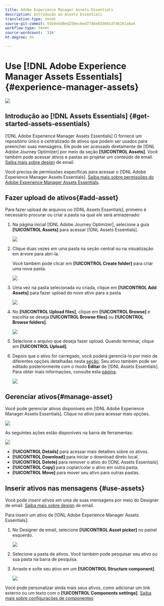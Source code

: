 ```yaml
---
title: Adobe Experience Manager Assets Essentials
description: Introdução ao Assets Essentials
translation-type: tm+mt
source-git-commit: 55b9e5d8ed259ec6ed7746e835691d7d6261a8a4
workflow-type: tm+mt
source-wordcount: '334'
ht-degree: 4%

---
```


# Use [!DNL Adobe Experience Manager Assets Essentials]  {#experience-manager-assets}

![](assets/do-not-localize/badge.png)

## Introdução ao [!DNL Assets Essentials] {#get-started-assets-essentials}

[!DNL Adobe Experience Manager Assets Essentials] O fornece um repositório único e centralizado de ativos que podem ser usados para preencher suas mensagens. Ele pode ser acessado diretamente de [!DNL Adobe Journey Optimizer] por meio da seção **[!UICONTROL Assets]**. Você também pode acessar ativos e pastas ao projetar um conteúdo de email. [Saiba mais sobre design](design-emails.md) de email.

Você precisa de permissões específicas para acessar o [!DNL Adobe Experience Manager Assets Essentials]. [Saiba mais sobre permissões do Adobe Experience Manager Assets Essentials](permissions.md#assets-permissions).

## Fazer upload de ativos{#add-asset}

Para fazer upload de arquivos no [!DNL Assets Essentials], primeiro é necessário procurar ou criar a pasta na qual ele será armazenado:

1. Na página inicial [!DNL Adobe Journey Optimizer], selecione a guia **[!UICONTROL Assets]** para acessar [!DNL Assets Essentials].

   ![](assets/media_library_1.png)

1. Clique duas vezes em uma pasta na seção central ou na visualização em árvore para abri-la.

   Você também pode clicar em **[!UICONTROL Create folder]** para criar uma nova pasta.

   ![](assets/media_library_8.png)

1. Uma vez na pasta selecionada ou criada, clique em **[!UICONTROL Add Assets]** para fazer upload do novo ativo para a pasta.

   ![](assets/media_library_2.png)

1. No **[!UICONTROL Upload files]**, clique em **[!UICONTROL Browse]** e escolha se deseja **[!UICONTROL Browse files]** ou **[!UICONTROL Browse folders]**.

   ![](assets/media_library_3.png)

1. Selecione o arquivo que deseja fazer upload. Quando terminar, clique em **[!UICONTROL Upload]**.

1. Depois que o ativo for carregado, você poderá gerenciá-lo por meio de diferentes opções detalhadas nesta [seção](#manage-asset). Seu ativo também pode ser editado posteriormente com o modo **Editar** de [!DNL Assets Essentials]. Para obter mais informações, consulte esta [página](#edit-assets).

   ![](assets/media_library_12.png)

## Gerenciar ativos{#manage-asset}

Você pode gerenciar ativos disponíveis em [!DNL Adobe Experience Manager Assets Essentials]. Clique no ativo para acessar mais opções.

![](assets/media_library_12.png)

As seguintes ações estão disponíveis na barra de ferramentas:

![](assets/media_library_4.png)

* **[!UICONTROL Details]** para acessar mais detalhes sobre os ativos.
* **[!UICONTROL Download]** para iniciar o download direto local.
* **[!UICONTROL Delete]** para remover o ativo do  [!DNL Assets Essentials].
* **[!UICONTROL Copy]** para copiar/colar o ativo em outra pasta.
* **[!UICONTROL Move]** para mover seu ativo para outras pastas.

## Inserir ativos nas mensagens {#use-assets}

Você pode inserir ativos em uma de suas mensagens por meio do Designer de email. [Saiba mais sobre design](design-emails.md) de email.

Para inserir um ativo de [!DNL Adobe Experience Manager Assets Essentials]:

1. No Designer de email, selecione **[!UICONTROL Asset picker]** no painel esquerdo.

   ![](assets/media_library_5.png)

1. Selecione a pasta de ativos. Você também pode pesquisar seu ativo ou sua pasta na barra de pesquisa.

1. Arraste e solte seu ativo em um **[!UICONTROL Structure component]**.

   ![](assets/media_library_6.png)

Você pode personalizar ainda mais seus ativos, como adicionar um link externo ou um texto com o **[!UICONTROL Components settings]**. [Saiba mais sobre configurações de componentes](content-components.md)

<!--

## Edit and modify assets {#edit-assets}

Your assets can be edited through the **[!UICONTROL Edit mode]** in [!DNL Assets Essentials]. Through this mode, you can crop, resize and rotate your asset. Click the **[!UICONTROL Edit]** button to access the editing mode of your asset.

![](assets/media_library_10.png)

Following actions are available in the toolbar:

![](assets/media_library_11.png)

* **[!UICONTROL Start crop]** to focus on only the content you want in your asset.
* **[!UICONTROL Rotate left]** to rotate your asset counter-clockwise by 90 degrees.
* **[!UICONTROL Rotate right]** to rotate your asset clockwise by 90 degrees.
* **[!UICONTROL Flip vertically]** to vertically mirror your asset.
* **[!UICONTROL Flip horizontally]** to horizontally mirror your asset.
* **[!UICONTROL Launch map]** to insert an image map. For more on this, refer to the [Add image maps](https://experienceleague.adobe.com/docs/experience-manager-65/assets/using/image-maps.html?lang=en#using) documentation.

## Share assets {#share-assets}

When using the Media library, each asset is saved in folders or sub-folders. You can choose to share your folders and which level of access to assign.

For more information on how to share access to your folders, refer to this [page](permissions.md#assets-permissions).

-->
